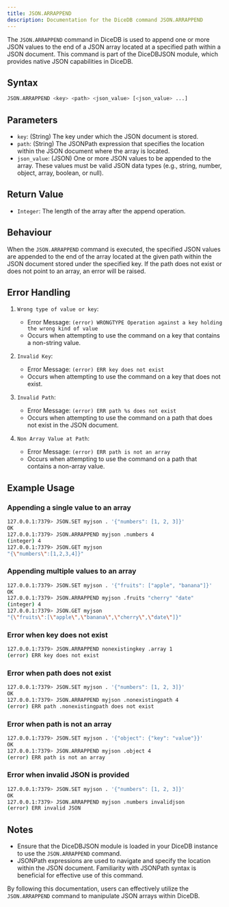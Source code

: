 ```yaml
---
title: JSON.ARRAPPEND
description: Documentation for the DiceDB command JSON.ARRAPPEND
---
```


The `JSON.ARRAPPEND` command in DiceDB is used to append one or more JSON values to the end of a JSON array located at a specified path within a JSON document. This command is part of the DiceDBJSON module, which provides native JSON capabilities in DiceDB.

## Syntax

```bash
JSON.ARRAPPEND <key> <path> <json_value> [<json_value> ...]
```

## Parameters

- `key`: (String) The key under which the JSON document is stored.
- `path`: (String) The JSONPath expression that specifies the location within the JSON document where the array is located.
- `json_value`: (JSON) One or more JSON values to be appended to the array. These values must be valid JSON data types (e.g., string, number, object, array, boolean, or null).

## Return Value

- `Integer`: The length of the array after the append operation.

## Behaviour

When the `JSON.ARRAPPEND` command is executed, the specified JSON values are appended to the end of the array located at the given path within the JSON document stored under the specified key. If the path does not exist or does not point to an array, an error will be raised.

## Error Handling

1. `Wrong type of value or key`:

   - Error Message: `(error) WRONGTYPE Operation against a key holding the wrong kind of value`
   - Occurs when attempting to use the command on a key that contains a non-string value.

2. `Invalid Key`:

   - Error Message: `(error) ERR key does not exist`
   - Occurs when attempting to use the command on a key that does not exist.

3. `Invalid Path`:

   - Error Message: `(error) ERR path %s does not exist`
   - Occurs when attempting to use the command on a path that does not exist in the JSON document.

4. `Non Array Value at Path`:
   - Error Message: `(error) ERR path is not an array`
   - Occurs when attempting to use the command on a path that contains a non-array value.

## Example Usage

### Appending a single value to an array

```bash
127.0.0.1:7379> JSON.SET myjson . '{"numbers": [1, 2, 3]}'
OK
127.0.0.1:7379> JSON.ARRAPPEND myjson .numbers 4
(integer) 4
127.0.0.1:7379> JSON.GET myjson
"{\"numbers\":[1,2,3,4]}"
```

### Appending multiple values to an array

```bash
127.0.0.1:7379> JSON.SET myjson . '{"fruits": ["apple", "banana"]}'
OK
127.0.0.1:7379> JSON.ARRAPPEND myjson .fruits "cherry" "date"
(integer) 4
127.0.0.1:7379> JSON.GET myjson
"{\"fruits\":[\"apple\",\"banana\",\"cherry\",\"date\"]}"
```

### Error when key does not exist

```bash
127.0.0.1:7379> JSON.ARRAPPEND nonexistingkey .array 1
(error) ERR key does not exist
```

### Error when path does not exist

```bash
127.0.0.1:7379> JSON.SET myjson . '{"numbers": [1, 2, 3]}'
OK
127.0.0.1:7379> JSON.ARRAPPEND myjson .nonexistingpath 4
(error) ERR path .nonexistingpath does not exist
```

### Error when path is not an array

```bash
127.0.0.1:7379> JSON.SET myjson . '{"object": {"key": "value"}}'
OK
127.0.0.1:7379> JSON.ARRAPPEND myjson .object 4
(error) ERR path is not an array
```

### Error when invalid JSON is provided

```bash
127.0.0.1:7379> JSON.SET myjson . '{"numbers": [1, 2, 3]}'
OK
127.0.0.1:7379> JSON.ARRAPPEND myjson .numbers invalidjson
(error) ERR invalid JSON
```

## Notes

- Ensure that the DiceDBJSON module is loaded in your DiceDB instance to use the `JSON.ARRAPPEND` command.
- JSONPath expressions are used to navigate and specify the location within the JSON document. Familiarity with JSONPath syntax is beneficial for effective use of this command.

By following this documentation, users can effectively utilize the `JSON.ARRAPPEND` command to manipulate JSON arrays within DiceDB.
